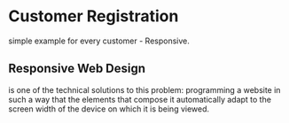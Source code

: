 
# Customer Registration

simple example for every customer - Responsive.

## Responsive Web Design

is one of the technical solutions to this problem: programming a website in such a way that the elements that compose it automatically adapt to the screen width of the device on which it is being viewed.